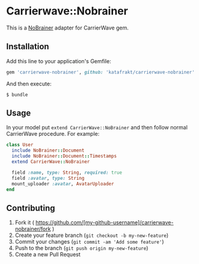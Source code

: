 # Carrierwave::Nobrainer

This is a [NoBrainer](https://github.com/nviennot/nobrainer) adapter for CarrierWave gem.

## Installation

Add this line to your application's Gemfile:

```ruby
gem 'carrierwave-nobrainer', github: 'katafrakt/carrierwave-nobrainer'
```

And then execute:

    $ bundle

## Usage

In your model put `extend CarrierWave::NoBrainer` and then follow normal CarrierWave
procedure. For example:

```ruby
class User
  include NoBrainer::Document
  include NoBrainer::Document::Timestamps
  extend CarrierWave::NoBrainer

  field :name, type: String, required: true
  field :avatar, type: String
  mount_uploader :avatar, AvatarUploader
end
```

## Contributing

1. Fork it ( https://github.com/[my-github-username]/carrierwave-nobrainer/fork )
2. Create your feature branch (`git checkout -b my-new-feature`)
3. Commit your changes (`git commit -am 'Add some feature'`)
4. Push to the branch (`git push origin my-new-feature`)
5. Create a new Pull Request
